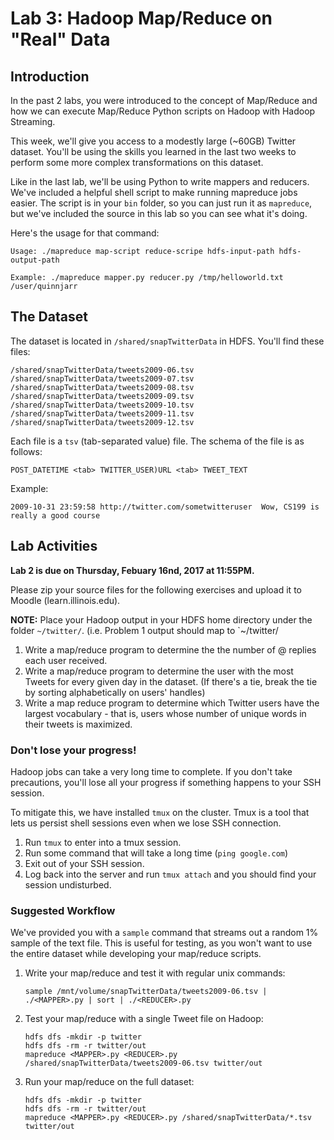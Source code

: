 # Lab 3: Hadoop Map/Reduce on "Real" Data

## Introduction
In the past 2 labs, you were introduced to the concept of Map/Reduce and how we can execute Map/Reduce Python scripts on Hadoop with Hadoop Streaming.

This week, we'll give you access to a modestly large (~60GB) Twitter dataset. You'll be using the skills you learned in the last two weeks to perform some more complex transformations on this dataset.

Like in the last lab, we'll be using Python to write mappers and reducers. We've included a helpful shell script to make running mapreduce jobs easier. The script is in your `bin` folder, so you can just run it as `mapreduce`, but we've included the source in this lab so you can see what it's doing.

Here's the usage for that command:

```
Usage: ./mapreduce map-script reduce-scripe hdfs-input-path hdfs-output-path

Example: ./mapreduce mapper.py reducer.py /tmp/helloworld.txt /user/quinnjarr
```

## The Dataset

The dataset is located in `/shared/snapTwitterData` in HDFS. You'll find these files: 

```
/shared/snapTwitterData/tweets2009-06.tsv
/shared/snapTwitterData/tweets2009-07.tsv
/shared/snapTwitterData/tweets2009-08.tsv
/shared/snapTwitterData/tweets2009-09.tsv
/shared/snapTwitterData/tweets2009-10.tsv
/shared/snapTwitterData/tweets2009-11.tsv
/shared/snapTwitterData/tweets2009-12.tsv
```

Each file is a `tsv` (tab-separated value) file. The schema of the file is as follows:

```
POST_DATETIME <tab> TWITTER_USER)URL <tab> TWEET_TEXT
```

Example:

```
2009-10-31 23:59:58	http://twitter.com/sometwitteruser	Wow, CS199 is really a good course
```
	
## Lab Activities
**Lab 2 is due on Thursday, Febuary 16nd, 2017 at 11:55PM.**

Please zip your source files for the following exercises and upload it to Moodle (learn.illinois.edu).

**NOTE:** Place your Hadoop output in your HDFS home directory under the folder `~/twitter/`. (i.e. Problem 1 output should map to `~/twitter/

1. Write a map/reduce program to determine the the number of @ replies each user received.
2. Write a map/reduce program to determine the user with the most Tweets for every given day in the dataset. (If there's a tie, break the tie by sorting alphabetically on users' handles)
3. Write a map reduce program to determine which Twitter users have the largest vocabulary - that is, users whose number of unique words in their tweets is maximized.

### Don't lose your progress!

Hadoop jobs can take a very long time to complete. If you don't take precautions, you'll lose all your progress if something happens to your SSH session.

To mitigate this, we have installed `tmux` on the cluster. Tmux is a tool that lets us persist shell sessions even when we lose SSH connection.

1. Run `tmux` to enter into a tmux session.
2. Run some command that will take a long time (`ping google.com`)
3. Exit out of your SSH session.
4. Log back into the server and run `tmux attach` and you should find your session undisturbed.

### Suggested Workflow

We've provided you with a `sample` command that streams out a random 1% sample of the text file. This is useful for testing, as you won't want to use the entire dataset while developing your map/reduce scripts.

1. Write your map/reduce and test it with regular unix commands:

	```
	sample /mnt/volume/snapTwitterData/tweets2009-06.tsv | ./<MAPPER>.py | sort | ./<REDUCER>.py
	```

2. Test your map/reduce with a single Tweet file on Hadoop:

	```
	hdfs dfs -mkdir -p twitter
	hdfs dfs -rm -r twitter/out
	mapreduce <MAPPER>.py <REDUCER>.py /shared/snapTwitterData/tweets2009-06.tsv twitter/out
	```
	
3. Run your map/reduce on the full dataset:
	```
	hdfs dfs -mkdir -p twitter
	hdfs dfs -rm -r twitter/out
	mapreduce <MAPPER>.py <REDUCER>.py /shared/snapTwitterData/*.tsv twitter/out
	```
